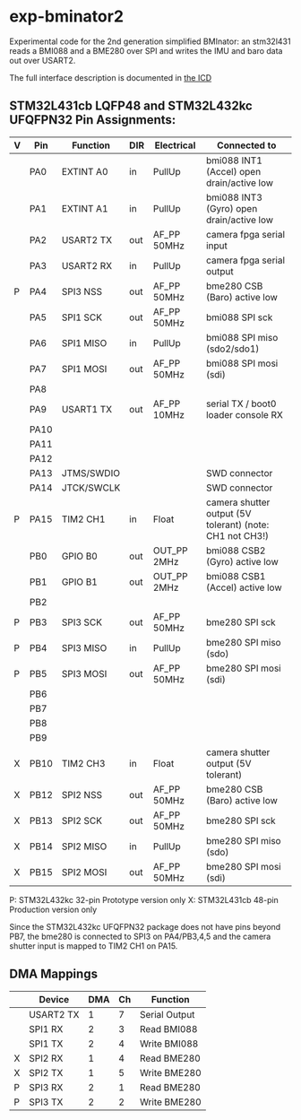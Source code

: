 # exp-bminator2

Experimental code for the 2nd generation simplified BMInator: an stm32l431 reads a BMI088 and a BME280 over SPI and writes the IMU and baro data out over USART2.

The full interface description is documented in [the ICD](doc/doc/ddln-bminator2-IDC.md)


## STM32L431cb LQFP48 and STM32L432kc UFQFPN32 Pin Assignments:

| V   | Pin  | Function   | DIR | Electrical  | Connected to                                     |
| --- | ---- | ---------- | --- | ----------- | ------------------------------------------------ |
|     | PA0  | EXTINT A0  | in  | PullUp      | bmi088 INT1 (Accel) open drain/active low        |
|     | PA1  | EXTINT A1  | in  | PullUp      | bmi088 INT3 (Gyro)  open drain/active low        |
|     | PA2  | USART2 TX  | out | AF_PP 50MHz | camera fpga serial input                         |
|     | PA3  | USART2 RX  | in  | PullUp      | camera fpga serial output                        |
| P   | PA4  | SPI3 NSS   | out | AF_PP 50MHz | bme280 CSB  (Baro)  active low                   |
|     | PA5  | SPI1 SCK   | out | AF_PP 50MHz | bmi088 SPI sck                                   |
|     | PA6  | SPI1 MISO  | in  | PullUp      | bmi088 SPI miso (sdo2/sdo1)                      |
|     | PA7  | SPI1 MOSI  | out | AF_PP 50MHz | bmi088 SPI mosi (sdi)                            |
|     | PA8  |            |     |             |                                                  |
|     | PA9  | USART1 TX  | out | AF_PP 10MHz | serial TX / boot0 loader console RX              |
|     | PA10 |            |     |             |                                                  |
|     | PA11 |            |     |             |                                                  |
|     | PA12 |            |     |             |                                                  |
|     | PA13 | JTMS/SWDIO |     |             | SWD connector                                    |
|     | PA14 | JTCK/SWCLK |     |             | SWD connector                                    |
| P   | PA15 | TIM2 CH1   | in  | Float       | camera shutter output (5V tolerant)  (note: CH1 not CH3!) |
|     | PB0  | GPIO B0    | out | OUT_PP 2MHz | bmi088 CSB2 (Gyro)  active low                   |
|     | PB1  | GPIO B1    | out | OUT_PP 2MHz | bmi088 CSB1 (Accel) active low                   |
|     | PB2  |            |     |             |                                                  |
| P   | PB3  | SPI3 SCK   | out | AF_PP 50MHz | bme280 SPI sck                                   |
| P   | PB4  | SPI3 MISO  | in  | PullUp      | bme280 SPI miso (sdo)                            |
| P   | PB5  | SPI3 MOSI  | out | AF_PP 50MHz | bme280 SPI mosi (sdi)                            |
|     | PB6  |            |     |             |                                                  |
|     | PB7  |            |     |             |                                                  |
|     | PB8  |            |     |             |                                                  |
|     | PB9  |            |     |             |                                                  |
| X   | PB10 | TIM2 CH3   | in  | Float       | camera shutter output (5V tolerant)                       |
| X   | PB12 | SPI2 NSS   | out | AF_PP 50MHz | bme280 CSB  (Baro)  active low                   |
| X   | PB13 | SPI2 SCK   | out | AF_PP 50MHz | bme280 SPI sck                                   |
| X   | PB14 | SPI2 MISO  | in  | PullUp      | bme280 SPI miso (sdo)                            |
| X   | PB15 | SPI2 MOSI  | out | AF_PP 50MHz | bme280 SPI mosi (sdi)                            |

P: STM32L432kc 32-pin Prototype version only
X: STM32L431cb 48-pin Production version only

Since the STM32L432kc UFQFPN32 package does not have pins beyond PB7,
the bme280 is connected to SPI3 on PA4/PB3,4,5 and the camera shutter
input is mapped to TIM2 CH1 on PA15.

## DMA Mappings

|     | Device    | DMA | Ch  | Function      |
| --- | --------- | --- | --- | ------------- |
|     | USART2 TX | 1   | 7   | Serial Output |
|     | SPI1 RX   | 2   | 3   | Read BMI088   |
|     | SPI1 TX   | 2   | 4   | Write BMI088  |
| X   | SPI2 RX   | 1   | 4   | Read BME280   |
| X   | SPI2 TX   | 1   | 5   | Write BME280  |
| P   | SPI3 RX   | 2   | 1   | Read BME280   |
| P   | SPI3 TX   | 2   | 2   | Write BME280  |
